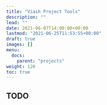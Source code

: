 ```yaml
---
title: "Viash Project Tools"
description: ""
lead: ""
date: 2021-06-07T14:00:00+00:00
lastmod: "2021-06-25T11:53:55+00:00"
draft: true
images: []
menu:
  docs:
    parent: "projects"
weight: 120
toc: true
---
```




## TODO
